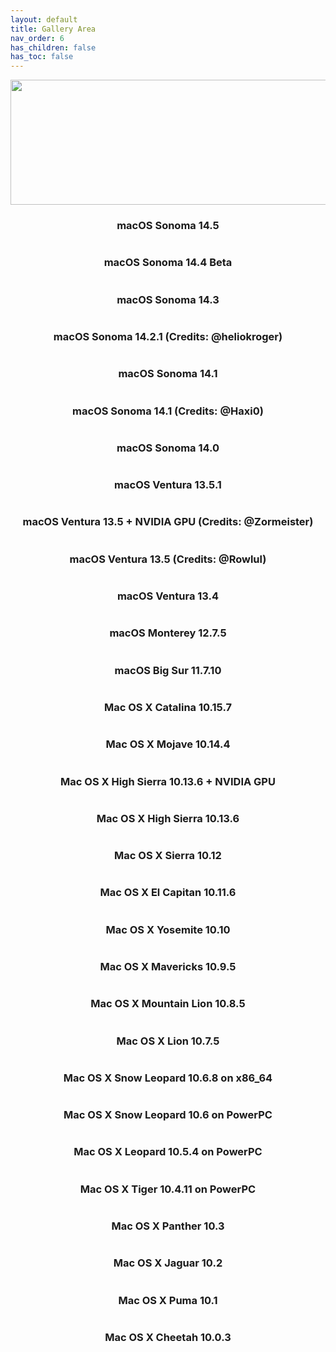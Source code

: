 ```yaml
---
layout: default
title: Gallery Area
nav_order: 6
has_children: false
has_toc: false
---
```


<p align="center">
  <img width="650" height="200" src="../../assets/HeaderGallery.png">
</p>

<h3 align="center">macOS Sonoma 14.5</h3>
<a href="https://raw.githubusercontent.com/royalgraphx/DarwinKVM/main/docs/showcase/HacProKVM145.png"><img src="../../showcase/HacProKVM145.png" alt=""></a>

<h3 align="center">macOS Sonoma 14.4 Beta</h3>
<a href="https://raw.githubusercontent.com/royalgraphx/DarwinKVM/main/docs/showcase/HacProKVM144Beta.png"><img src="../../showcase/HacProKVM144Beta.png" alt=""></a>

<h3 align="center">macOS Sonoma 14.3</h3>
<a href="https://raw.githubusercontent.com/royalgraphx/DarwinKVM/main/docs/showcase/HacProKVM143.png"><img src="../../showcase/HacProKVM143.png" alt=""></a>

<h3 align="center">macOS Sonoma 14.2.1 (Credits: @heliokroger)</h3>
<a href="https://raw.githubusercontent.com/royalgraphx/DarwinKVM/main/docs/showcase/Helio1421.png"><img src="../../showcase/Helio1421.png" alt=""></a>

<h3 align="center">macOS Sonoma 14.1</h3>
<a href="https://raw.githubusercontent.com/royalgraphx/DarwinKVM/main/docs/showcase/HacProKVM141.png"><img src="../../showcase/HacProKVM141.png" alt=""></a>

<h3 align="center">macOS Sonoma 14.1 (Credits: @Haxi0)</h3>
<a href="https://raw.githubusercontent.com/royalgraphx/DarwinKVM/main/docs/showcase/haxi0DKVM.png"><img src="../../showcase/haxi0DKVM.png" alt=""></a>

<h3 align="center">macOS Sonoma 14.0</h3>
<a href="https://raw.githubusercontent.com/royalgraphx/DarwinKVM/main/docs/showcase/HacProKVM140.png"><img src="../../showcase/HacProKVM140.png" alt=""></a>

<h3 align="center">macOS Ventura 13.5.1</h3>
<a href="https://raw.githubusercontent.com/royalgraphx/DarwinKVM/main/docs/showcase/HacProKVM1351.png"><img src="../../showcase/HacProKVM1351.png" alt=""></a>

<h3 align="center">macOS Ventura 13.5 + NVIDIA GPU (Credits: @Zormeister)</h3>
<a href="https://raw.githubusercontent.com/royalgraphx/DarwinKVM/main/docs/showcase/ZormDKVMnvidia.png"><img src="../../showcase/ZormDKVMnvidia.png" alt=""></a>

<h3 align="center">macOS Ventura 13.5 (Credits: @Rowlul)</h3>
<a href="https://raw.githubusercontent.com/royalgraphx/DarwinKVM/main/docs/showcase/kaggsterDKVM135.png"><img src="../../showcase/kaggsterDKVM135.png" alt=""></a>

<h3 align="center">macOS Ventura 13.4</h3>
<a href="https://raw.githubusercontent.com/royalgraphx/DarwinKVM/main/docs/showcase/HacProKVM134.png"><img src="../../showcase/HacProKVM134.png" alt=""></a>

<h3 align="center">macOS Monterey 12.7.5</h3>
<a href="https://raw.githubusercontent.com/royalgraphx/DarwinKVM/main/docs/showcase/ProMacMonterey.png"><img src="../../showcase/ProMacMonterey.png" alt=""></a>

<h3 align="center">macOS Big Sur 11.7.10</h3>
<a href="https://raw.githubusercontent.com/royalgraphx/DarwinKVM/main/docs/showcase/ProMacBigSur.png"><img src="../../showcase/ProMacBigSur.png" alt=""></a>

<h3 align="center">Mac OS X Catalina 10.15.7</h3>
<a href="https://raw.githubusercontent.com/royalgraphx/DarwinKVM/main/docs/showcase/ProMacCatalina.png"><img src="../../showcase/ProMacCatalina.png" alt=""></a>

<h3 align="center">Mac OS X Mojave 10.14.4</h3>
<a href="https://raw.githubusercontent.com/royalgraphx/DarwinKVM/main/docs/showcase/ProMacMojave.png"><img src="../../showcase/ProMacMojave.png" alt=""></a>

<h3 align="center">Mac OS X High Sierra 10.13.6 + NVIDIA GPU</h3>
<a href="https://raw.githubusercontent.com/royalgraphx/DarwinKVM/main/docs/showcase/HacProKVM10136.png"><img src="../../showcase/HacProKVM10136.png" alt=""></a>

<h3 align="center">Mac OS X High Sierra 10.13.6</h3>
<a href="https://raw.githubusercontent.com/royalgraphx/DarwinKVM/main/docs/showcase/ProMacHighSierra.png"><img src="../../showcase/ProMacHighSierra.png" alt=""></a>

<h3 align="center">Mac OS X Sierra 10.12</h3>
<a href="https://raw.githubusercontent.com/royalgraphx/DarwinKVM/main/docs/showcase/ProMacSierra.png"><img src="../../showcase/ProMacSierra.png" alt=""></a>

<h3 align="center">Mac OS X El Capitan 10.11.6</h3>
<a href="https://raw.githubusercontent.com/royalgraphx/DarwinKVM/main/docs/showcase/ProMacTheCaptain.png"><img src="../../showcase/ProMacTheCaptain.png" alt=""></a>

<h3 align="center">Mac OS X Yosemite 10.10</h3>
<a href="https://raw.githubusercontent.com/royalgraphx/DarwinKVM/main/docs/showcase/ProMacYosemite.png"><img src="../../showcase/ProMacYosemite.png" alt=""></a>

<h3 align="center">Mac OS X Mavericks 10.9.5</h3>
<a href="https://raw.githubusercontent.com/royalgraphx/DarwinKVM/main/docs/showcase/ProMacMavericks.png"><img src="../../showcase/ProMacMavericks.png" alt=""></a>

<h3 align="center">Mac OS X Mountain Lion 10.8.5</h3>
<a href="https://raw.githubusercontent.com/royalgraphx/DarwinKVM/main/docs/showcase/ProMacMountainLion.png"><img src="../../showcase/ProMacMountainLion.png" alt=""></a>

<h3 align="center">Mac OS X Lion 10.7.5</h3>
<a href="https://raw.githubusercontent.com/royalgraphx/DarwinKVM/main/docs/showcase/ProMacLion.png"><img src="../../showcase/ProMacLion.png" alt=""></a>

<h3 align="center">Mac OS X Snow Leopard 10.6.8 on x86_64</h3>
<a href="https://raw.githubusercontent.com/royalgraphx/DarwinKVM/main/docs/showcase/ProMacSnowLeopard.png"><img src="../../showcase/ProMacSnowLeopard.png" alt=""></a>

<h3 align="center">Mac OS X Snow Leopard 10.6 on PowerPC</h3>
<a href="https://raw.githubusercontent.com/royalgraphx/DarwinKVM/main/docs/showcase/PowerMacSnowLeopard.png"><img src="../../showcase/PowerMacSnowLeopard.png" alt=""></a>

<h3 align="center">Mac OS X Leopard 10.5.4 on PowerPC</h3>
<a href="https://raw.githubusercontent.com/royalgraphx/DarwinKVM/main/docs/showcase/PowerMacLeopard.png"><img src="../../showcase/PowerMacLeopard.png" alt=""></a>

<h3 align="center">Mac OS X Tiger 10.4.11 on PowerPC</h3>
<a href="https://raw.githubusercontent.com/royalgraphx/DarwinKVM/main/docs/showcase/PowerMacTiger.png"><img src="../../showcase/PowerMacTiger.png" alt=""></a>

<h3 align="center">Mac OS X Panther 10.3</h3>
<a href="https://raw.githubusercontent.com/royalgraphx/DarwinKVM/main/docs/showcase/PowerMacPanther.png"><img src="../../showcase/PowerMacPanther.png" alt=""></a>

<h3 align="center">Mac OS X Jaguar 10.2</h3>
<a href="https://raw.githubusercontent.com/royalgraphx/DarwinKVM/main/docs/showcase/PowerMacJaguar.png"><img src="../../showcase/PowerMacJaguar.png" alt=""></a>

<h3 align="center">Mac OS X Puma 10.1</h3>
<a href="https://raw.githubusercontent.com/royalgraphx/DarwinKVM/main/docs/showcase/PowerMacPuma.png"><img src="../../showcase/PowerMacPuma.png" alt=""></a>

<h3 align="center">Mac OS X Cheetah 10.0.3</h3>
<a href="https://raw.githubusercontent.com/royalgraphx/DarwinKVM/main/docs/showcase/PowerMacCheetah.png"><img src="../../showcase/PowerMacCheetah.png" alt=""></a>
